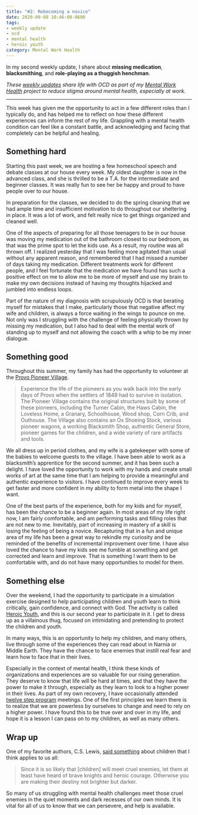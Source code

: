 ```yaml
---
title: "#2: Rebecoming a novice"
date: 2020-09-08 10:46:00-0600
tags:
- weekly update
- ocd
- mental health
- heroic youth
category: Mental Work Health
---
```


In my second weekly update, I share about **missing medication**, **blacksmithing**, and **role-playing as a thuggish henchman**.

_These [weekly updates](https://bennorris.com/tags/weekly-update/) share life with OCD as part of my [Mental Work Health](https://bennorris.com/mental-work-health) project to reduce stigma around mental health, especially at work._

***

This week has given me the opportunity to act in a few different roles than I typically do, and has helped me to reflect on how these different experiences can inform the rest of my life. Grappling with a mental health condition can feel like a constant battle, and acknowledging and facing that completely can be helpful and healing.

## Something hard

Starting this past week, we are hosting a few homeschool speech and debate classes at our house every week. My oldest daughter is now in the advanced class, and she is thrilled to be a T.A. for the intermediate and beginner classes. It was really fun to see her be happy and proud to have people over to our house.

In preparation for the classes, we decided to do the spring cleaning that we had ample time and insufficient motivation to do throughout our sheltering in place. It was a lot of work, and felt really nice to get things organized and cleaned well.

One of the aspects of preparing for all those teenagers to be in our house was moving my medication out of the bathroom closest to our bedroom, as that was the prime spot to let the kids use. As a result, my routine was all thrown off. I realized yesterday that I was feeling more agitated than usual without any apparent reason, and remembered that I had missed a number of days taking my medication. Different treatments work for different people, and I feel fortunate that the medication we have found has such a positive effect on me to allow me to be more of myself and use my brain to make my own decisions instead of having my thoughts hijacked and jumbled into endless loops.

Part of the nature of my diagnosis with scrupulously OCD is that berating myself for mistakes that I make, particularly those that negative affect my wife and children, is always a force waiting in the wings to pounce on me. Not only was I struggling with the challenge of feeling physically thrown by missing my medication, but I also had to deal with the mental work of standing up to myself and not allowing the coach with a whip to be my inner dialogue.


## Something good

Throughout this summer, my family has had the opportunity to volunteer at the [Provo Pioneer Village](http://www.provopioneervillage.org/).

> Experience the life of the pioneers as you walk back into the early days of Provo when the settlers of 1849 had to survive in isolation.  The Pioneer Village contains the original structures built by some of these pioneers, including the Turner Cabin, the Haws Cabin, the Loveless Home, a Granary, Schoolhouse, Wood shop, Corn Crib, and Outhouse.  The Village also contains an Ox Shoeing Stock, various pioneer wagons, a working Blacksmith Shop, authentic General Store, pioneer games for the children, and a wide variety of rare artifacts and tools.

We all dress up in period clothes, and my wife is a gatekeeper with some of the babies to welcome guests to the village. I have been able to work as a blacksmith’s apprentice for the second summer, and it has been such a delight. I have loved the opportunity to work with my hands and create small works of art at the same time that I am helping to provide a meaningful and authentic experience to visitors. I have continued to improve every week to get faster and more confident in my ability to form metal into the shape I want.

One of the best parts of the experience, both for my kids and for myself, has been the chance to be a beginner again. In most areas of my life right now, I am fairly comfortable, and am performing tasks and filling roles that are not new to me. Inevitably, part of increasing in mastery of a skill is losing the feeling of being a novice. Recapturing that in a fun and unique area of my life has been a great way to rekindle my curiosity and be reminded of the benefits of incremental improvement over time. I have also loved the chance to have my kids see me fumble at something and get corrected and learn and improve. That is something I want them to be comfortable with, and do not have many opportunities to model for them.


## Something else

Over the weekend, I had the opportunity to participate in a simulation exercise designed to help participating children and youth learn to think critically, gain confidence, and connect with God. The activity is called [Heroic Youth](https://bennorris.com/tags/heroic-youth/), and this is our second year to participate in it. I get to dress up as a villainous thug, focused on intimidating and pretending to protect the children and youth.

In many ways, this is an opportunity to help my children, and many others, live through some of the experiences they can read about in Narnia or Middle Earth. They have the chance to face enemies that instill real fear and learn how to face that in their lives.

Especially in the context of mental health, I think these kinds of organizations and experiences are so valuable for our rising generation. They deserve to know that life will be hard at times, and that they have the power to make it through, especially as they learn to look to a higher power in their lives. As part of my own recovery, I have occasionally attended [twelve step program](https://en.wikipedia.org/wiki/Twelve-step_program) meetings. One of the first principles we learn there is to realize that we are powerless by ourselves to change and need to rely on a higher power. I have found this to be true over and over in my life, and hope it is a lesson I can pass on to my children, as well as many others.

## Wrap up
One of my favorite authors, C.S. Lewis, [said something](https://www.azquotes.com/quote/358506) about children that I think applies to us all:

> Since it is so likely that [children] will meet cruel enemies, let them at least have heard of brave knights and heroic courage. Otherwise you are making their destiny not brighter but darker.

So many of us struggling with mental health challenges meet those cruel enemies in the quiet moments and dark recesses of our own minds. It is vital for all of us to know that we can persevere, and help is available.

